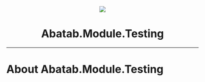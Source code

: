 <!-- This documentation is incomplete. -->

<div align="center">

![](_attachments/Logo/AbatabDocumentationProjectLogo.png)
	<h1>
		Abatab.Module.Testing
	</h1>
</div>

***

# About Abatab.Module.Testing